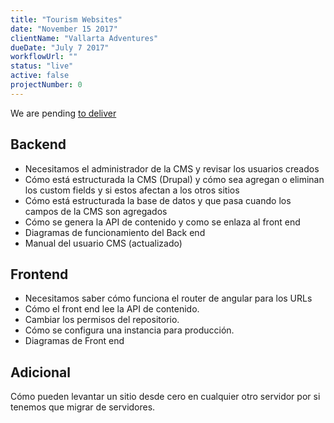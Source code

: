 ```yaml
---
title: "Tourism Websites"
date: "November 15 2017"
clientName: "Vallarta Adventures"
dueDate: "July 7 2017"
workflowUrl: ""
status: "live"
active: false
projectNumber: 0
---
```


We are pending [to deliver](http://m8.companyworkflow.com/#messages/530390)

## Backend

  - Necesitamos el administrador de la CMS y revisar los usuarios creados
  - Cómo está estructurada la CMS (Drupal) y cómo sea agregan o eliminan los custom fields y si estos afectan a los otros sitios
  - Cómo está estructurada la base de datos y que pasa cuando los campos de la CMS son agregados
  - Cómo se genera la API de contenido y como se enlaza al front end
  - Diagramas de funcionamiento del Back end
  - Manual del usuario CMS (actualizado)

## Frontend

  - Necesitamos saber cómo funciona el router de angular para los URLs
  - Cómo el front end lee la API de contenido.
  - Cambiar los permisos del repositorio.
  - Cómo se configura una instancia para producción.
  - Diagramas de Front end

## Adicional

  Cómo pueden levantar un sitio desde cero en cualquier otro servidor por si tenemos que migrar de servidores.

